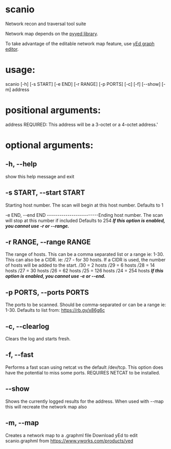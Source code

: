 # scanio
Network recon and traversal tool suite

Network map depends on the [pyyed library](https://github.com/jamesscottbrown/pyyed).

To take advantage of the editable network map feature, use [yEd graph editor](https://www.yworks.com/products/yed).

usage: 
==========
scanio [-h] [-s START] [-e END] [-r RANGE] [-p PORTS] [-c] [-f] [--show] [-m] address

positional arguments:
=======================
  address               REQUIRED: This address will be a 3-octet or a 4-octet address.'

optional arguments:
======================
  -h, --help
  ----------------
  show this help message and exit
  
  -s START, --start START
  -----------------------
  Starting host number. The scan will begin at this host number. Defaults to 1
                          
  -e END, --end END
  -------------------------Ending host number. The scan will stop at this number if included Defaults to 254 ***If this option is enabled, you cannot use -r or --range.***
                          
  -r RANGE, --range RANGE
  ------------------------
  The range of hosts. This can be a comma separated list or a range ie: 1-30. This can also be a CIDR. ie: /27 - for 30 hosts. If a CIDR is used, the number of hosts will be added to the start. /30 = 2 hosts /29 = 6 hosts /28 = 14 hosts /27 = 30 hosts /26 = 62 hosts /25 = 126 hosts /24 = 254 hosts ***If this option is enabled, you cannot use -e or --end.***
                          
  -p PORTS, --ports PORTS
  ----------------------
  The ports to be scanned. Should be comma-separated or can be a range ie: 1-30. Defaults to list from: https://rb.gy/x86g6c
                          
  -c, --clearlog
  ------------------
  Clears the log and starts fresh.
  
  -f, --fast
  -----------------------
  Performs a fast scan using netcat vs the default /dev/tcp. This option does have the potential to miss some ports. REQUIRES NETCAT to be installed.
                          
  --show
  --------------------
  Shows the currently logged results for the address. When used with --map this will recreate the network map also
                          
  -m, --map
  ---------------------
  Creates a network map to a .graphml file Download yEd to edit scanio.graphml from https://www.yworks.com/products/yed
